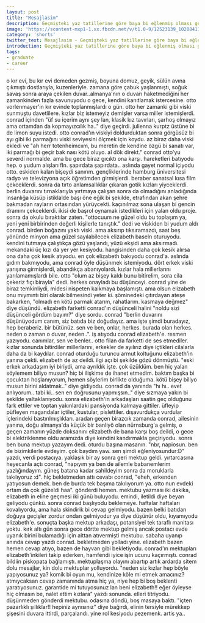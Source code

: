 ```yaml
---
layout: post
title: "Mesajlasim"
description: Geçmişteki yaz tatillerine göre baya bi eğlenmiş olması gerekirdi, Conrad von Totenheim.
image: 'https://scontent-mxp1-1.xx.fbcdn.net/v/t1.0-9/12523139_10208411980277404_8620526000711370775_n.jpg?_nc_cat=0&oh=bb7b170b7470444002953657190fe7d3&oe=5BF16276'
category: 'shorts'
twitter_text: Mesajlasim - Geçmişteki yaz tatillerine göre baya bi eğlenmiş olması gerekirdi
introduction: Geçmişteki yaz tatillerine göre baya bi eğlenmiş olması gerekirdi
tags:
- graduate
- career
---
```


o kır evi, bu kır evi demeden gezmiş, boyuna domuz, geyik, sülün avına çıkmıştı dostlarıyla, kuzenleriyle. zamana göre çabuk yaşlanmıştı, soğuk savaş sonra araya çekilen duvar..almanya'nın o duvarı haketmediğini her zamankinden fazla savunuyodu o gece, kendini kanıtlamak istercesine. otto vorlenmayer'in kır evinde toplanmışlardı o gün. otto her zamanki gibi viski sunmuştu davetlilere. kızlar biz istemeyiz demişler varsa miller istemişlerdi. conrad içinden "üf su içerim aynı şey lan, klasik kız tavırları, şarhoş olmayız ama ortamdan da kopmayızcılık ha.." diye geçirdi. julienna kurptz üstüne bi de limon suyu istedi. otto conrad'ın viskiyi doldurduktan sonra görgüsüz bi ayı gibi iki parmağını viski seviyesini ölçmek için koydu. az biraz daha viski ekledi ve "ah herr totenheimcıım, bu meretin de kendine özgü bi sanatı var, iki parmağı bi geçir bak nası kötü oluyo. al dök direkt."
conrad otto'yu severdi normalde. ama bu gece biraz gıcıktı ona karşı. hareketleri batıyodu hep. o yudum alışları fln. şapırdata şapırdata.. aslında gayet normal içiyodu otto. eskiden kalan bişeydi sanırım. gençliklerinde hamburg üniversitesi radyo ve televizyona açık öğretimden girmişlerdi. beraber sanatsal kısa film çekceklerdi. sonra da tırto anlamsallıklar çıkaran gotik kızları yiyceklerdi. berlin duvarını tırnaklarıyla yırtmaya çalışan sonra da olmadığını anladığında insanlığa küsüp istiklalde başı öne eğik bi şekilde, etrafından akan şehre bakmadan rayların ortasından yürüycekti. kaçınılmaz sona ulaşan bi gencin dramını çekceklerdi. ikisi de başrol oynamak istedikleri için yalan oldu proje. sonra da okulu bıraktılar zaten.
"ottocuum ne güzel oldu bu toplaşım ya, yeni yeni birbirinden değerli kişilerle tanıştık." dedi ve viskiden bi yudum aldı conrad. birden boğazını yaktı viski. ama aksırıp tıksıramazdı, saat beş yönünde minyon ama güzel sayılabilecek elizabeth baseln oturuyodu. kendini tutmaya çalıştıkça gözü yaşlandı, yüzü ekşidi ama aksırmadı. mekandaki üç kızı da yer yer kesiyodu. hangisinden daha çok kesik alırsa ona daha çok kesik atıyodu. en çok elizabeth bakıyodu conrad'a. aslında gıdım bakmıyodu, ama conrad öyle düşünmek istemiyodu. dört erkek viski yarışına girmişlerdi, abandıkça abanıyolardı. kızlar hala millerlarını yarılamamışlardı bile. otto "olum az bişey kaldı bunu bitirelim, sora cila çekeriz fıçı birayla" dedi. herkes onayladı bu düşünceyi. conrad yine de biraz temkinliydi, midesi nispeten kalkmaya başlamıştı. ama olsun elizabeth onu mıymıntı biri olarak bilmesindi yeter ki. şöminedeki çıtırdayan ateşe bakarken, "olmadı en kötü parmak atarım, rahatlarım. kasmaya değmez" diye düşündü. elizabeth farketti conrad'ın düşünceli halini "noldu sizi düşünceli gördüm bayım?" diye sordu. conrad "berlin duvarını düşünüyodum canım, siz batıda biz doğudayız. ama işte şimdi buradayız, hep beraberiz. bir bütünüz. sen ve ben, onlar, herkes. burada olan herkes. neden o zaman o duvar, neden..". iş atıyodu conrad elizabeth'e. resmen yazıyodu. canımlar, sen ve benler.. otto filan da farketti de ses etmediler.
kızlar sonunda bitirdiler millerlarını, erkekler de ayılırız diye içtikleri cilalarla daha da bi kaydılar. conrad oturduğu turuncu armut koltuğunu elizabeth'in yanına çekti. elizabeth de az deildi. ilgi açı bi şekilde gözü dönmüştü. "eski erkek arkadaşım iyi biriydi, ama ayrıldık işte. çok üzüldüm. ben hiç yalan söylemem biliyo musun? hiç bi ilişkime de ihanet etmedim. baktım başka bi çocuktan hoşlanıyorum, hemen söylerim birlikte olduğuma. kötü bişey biliyo musun birini aldatmak.." diye gidiyodu. conrad da yanında "hı hı.. evet anlıyorum.. tabi ki.. sen en doğrusunu yapmışsın.." diye sızmaya yakın bi şekilde yaltaklanıyodu. sonra elizabeth'in arkadaşları saatin geç olduğunu fark ettiler ve toptan yakınlardaki pansiyonda kalmaya gittiler. üfleyip püfleyen magandalar içtiler, kustular, pislettiler. dışavurdukça vurdular içlerindeki bastırılmışlıkları.
aradan geçen birazcık zamanda conrad, ailesinin yanına, doğu almanya'da küçük bir banliyö olan nürnsburg'a gelmiş, o geçen zamanın yüzde doksanını elizabeth de bana karşı boş deildi, o gece bi elektriklenme oldu aramızda diye kendini kandırmakla geçiriyodu. sonra ben buna mektup yazayım dedi. oturdu başına masanın. "nbr, napiosun. ben de bizimkilerle evdeyim. çok baydım yaw. sen şimdi eğleniyosundur:D" yazdı, verdi postacıya. yaklaşık bir ay sonra geri mektup geldi. yırtarcasına heyecanla açtı conrad, "napıyım ya ben de ailemle babanemlerim yazlığındayım. güneş batana kadar sahildeyim sonra da moruklarla takılıyoruz :d". hiç bekletmeden attı cevabı conrad, "eheh, erkenden yatıyosun demek. ben de burda tek başıma takılıyorum ya. otto nun evdeki ortam da çok güzeldi haa". gönderdi hemen. mektubu yazması iki dakika, elizabeth in eline geçmesi iki günü buluyodu. emindi, iletildi diye beyan geliyodu çünkü. sonra conrad başlıyodu beklemeye. haftalar haftaları kovalıyordu, ama hala skindirik bi cevap gelmiyodu. bazen belki batıdan doğuya geçişler zordur ondan gelmiyodur ya diye düşünür oldu, kıyamıyodu elizabeth'e. sonuçta başka mektup arkadaşı, potansiyel tek taraflı manitası yoktu. kırk altı gün sonra gece dörtte mektup gelmiş ancak postacı evde uyanık birini bulamadığı için alttan atıvermişti mektubu. sabaha uyanıp anında cevap yazdı conrad. bekletmeden yolladı yine. elizabeth bazen hemen cevap atıyo, bazen de hayvan gibi bekletiyodu. conrad'ın mektupları elizabeth'inkileri takip ederken, hamfendi iyice işin ucunu kaçırmıştı. conrad bildiin piskopata bağlamıştı. mektuplaşma olayını abartıp artık ardarda sitem dolu mesajlar, kin dolu mektuplar yolluyordu. "neden siz kızlar hep böyle yapıyosunuz ya? komik bi oyun mu, kendinize köle mi etmek amacınız? atmıycaksan cevap zamanında atma hiç ya, niye hep bi boş beklenti yaratıyosunuz. garantide mi tutuyosunuz lan beni elizabeth!! eğer öyleyse hiç olmasın be, nalet ettim kızlara" yazdı sonunda. elleri titriyodu. düşünmeden gönderdi mektubu. odasına döndü, boş masaya baktı. "içten pazarlıklı şıllıklar!! hepiniz aynısınız" diye bağırdı, elinin tersiyle mürekkep şişesini duvara ittirdi, parçalandı. yine rol kesiyodu pezemenk. artis ya..

